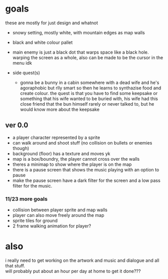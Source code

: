 # goals
these are mostly for just design and whatnot

- snowy setting, mostly white, with mountain edges as map walls

- black and white colour pallet

- main enemy is just a black dot that warps space like a black hole. warping the screen as a whole, also can be made to be the cursor in the menu idk


- side quest(s)
    - gonna be a bunny in a cabin somewhere with a dead wife and he's agoraphobic but rlly smart so then he learns to synthazise food and create colour. the quest is that you have to find some keepsake or something that his wife wanted to be buried with, his wife had this close friend that the bun himself rarely or never talked to, but he would know more about the keepsake



## ver 0.0

- a player character represented by a sprite
- can walk around and shoot stuff (no collision on bullets or enemies though)
- background (floor) has a texture and moves yk
- map is a box/boundry, the player cannot cross over the walls
- theres a minimap to show where the player is on the map
- there is a pause screen that shows the music playing with an option to pause
- make the pause screen have a dark filter for the screen and a low pass filter for the music.




### 11/23 more goals
- collision between player sprite and map walls
- player can also move freely around the map
- sprite tiles for ground
- 2 frame walking animation for player?


# also
i really need to get working on the artwork and music and dialogue and all that stuff.  
will probably put about an hour per day at home to get it done???






